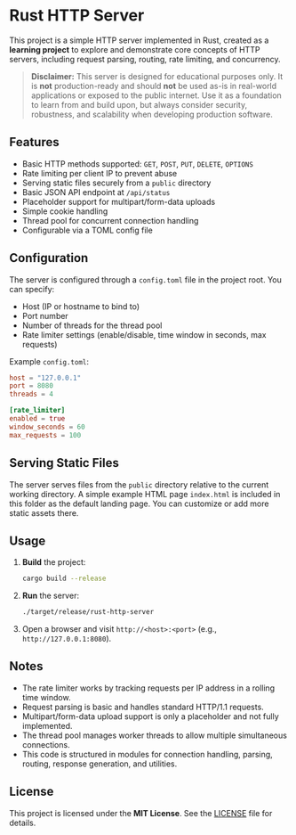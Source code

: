 # Rust HTTP Server

This project is a simple HTTP server implemented in Rust, created as a **learning project** to explore and demonstrate core concepts of HTTP servers, including request parsing, routing, rate limiting, and concurrency.

> **Disclaimer:**
> This server is designed for educational purposes only. It is **not** production-ready and should **not** be used as-is in real-world applications or exposed to the public internet.
> Use it as a foundation to learn from and build upon, but always consider security, robustness, and scalability when developing production software.

## Features

* Basic HTTP methods supported: `GET`, `POST`, `PUT`, `DELETE`, `OPTIONS`
* Rate limiting per client IP to prevent abuse
* Serving static files securely from a `public` directory
* Basic JSON API endpoint at `/api/status`
* Placeholder support for multipart/form-data uploads
* Simple cookie handling
* Thread pool for concurrent connection handling
* Configurable via a TOML config file

## Configuration

The server is configured through a `config.toml` file in the project root. You can specify:

* Host (IP or hostname to bind to)
* Port number
* Number of threads for the thread pool
* Rate limiter settings (enable/disable, time window in seconds, max requests)

Example `config.toml`:

```toml
host = "127.0.0.1"
port = 8080
threads = 4

[rate_limiter]
enabled = true
window_seconds = 60
max_requests = 100
```

## Serving Static Files

The server serves files from the `public` directory relative to the current working directory. A simple example HTML page `index.html` is included in this folder as the default landing page. You can customize or add more static assets there.

## Usage

1. **Build** the project:

   ```bash
   cargo build --release
   ```

2. **Run** the server:

   ```bash
   ./target/release/rust-http-server
   ```

3. Open a browser and visit `http://<host>:<port>` (e.g., `http://127.0.0.1:8080`).

## Notes

* The rate limiter works by tracking requests per IP address in a rolling time window.
* Request parsing is basic and handles standard HTTP/1.1 requests.
* Multipart/form-data upload support is only a placeholder and not fully implemented.
* The thread pool manages worker threads to allow multiple simultaneous connections.
* This code is structured in modules for connection handling, parsing, routing, response generation, and utilities.

## License

This project is licensed under the **MIT License**. See the [LICENSE](LICENSE) file for details.
